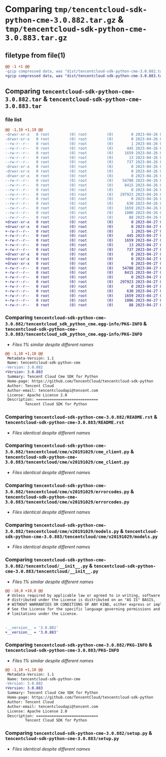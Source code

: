 # Comparing `tmp/tencentcloud-sdk-python-cme-3.0.882.tar.gz` & `tmp/tencentcloud-sdk-python-cme-3.0.883.tar.gz`

## filetype from file(1)

```diff
@@ -1 +1 @@
-gzip compressed data, was "dist/tencentcloud-sdk-python-cme-3.0.882.tar", last modified: Wed Apr 26 03:08:33 2023, max compression
+gzip compressed data, was "dist/tencentcloud-sdk-python-cme-3.0.883.tar", last modified: Thu Apr 27 00:25:43 2023, max compression
```

## Comparing `tencentcloud-sdk-python-cme-3.0.882.tar` & `tencentcloud-sdk-python-cme-3.0.883.tar`

### file list

```diff
@@ -1,19 +1,19 @@
-drwxr-xr-x   0 root         (0) root         (0)        0 2023-04-26 03:08:33.000000 tencentcloud-sdk-python-cme-3.0.882/
-drwxr-xr-x   0 root         (0) root         (0)        0 2023-04-26 03:08:33.000000 tencentcloud-sdk-python-cme-3.0.882/tencentcloud_sdk_python_cme.egg-info/
--rw-r--r--   0 root         (0) root         (0)        1 2023-04-26 03:08:33.000000 tencentcloud-sdk-python-cme-3.0.882/tencentcloud_sdk_python_cme.egg-info/dependency_links.txt
--rw-r--r--   0 root         (0) root         (0)      445 2023-04-26 03:08:33.000000 tencentcloud-sdk-python-cme-3.0.882/tencentcloud_sdk_python_cme.egg-info/SOURCES.txt
--rw-r--r--   0 root         (0) root         (0)     1659 2023-04-26 03:08:33.000000 tencentcloud-sdk-python-cme-3.0.882/tencentcloud_sdk_python_cme.egg-info/PKG-INFO
--rw-r--r--   0 root         (0) root         (0)       13 2023-04-26 03:08:33.000000 tencentcloud-sdk-python-cme-3.0.882/tencentcloud_sdk_python_cme.egg-info/top_level.txt
--rw-r--r--   0 root         (0) root         (0)      737 2023-04-26 03:08:33.000000 tencentcloud-sdk-python-cme-3.0.882/README.rst
-drwxr-xr-x   0 root         (0) root         (0)        0 2023-04-26 03:08:33.000000 tencentcloud-sdk-python-cme-3.0.882/tencentcloud/
-drwxr-xr-x   0 root         (0) root         (0)        0 2023-04-26 03:08:33.000000 tencentcloud-sdk-python-cme-3.0.882/tencentcloud/cme/
-drwxr-xr-x   0 root         (0) root         (0)        0 2023-04-26 03:08:33.000000 tencentcloud-sdk-python-cme-3.0.882/tencentcloud/cme/v20191029/
--rw-r--r--   0 root         (0) root         (0)    54708 2023-04-26 03:08:33.000000 tencentcloud-sdk-python-cme-3.0.882/tencentcloud/cme/v20191029/cme_client.py
--rw-r--r--   0 root         (0) root         (0)     8415 2023-04-26 03:08:33.000000 tencentcloud-sdk-python-cme-3.0.882/tencentcloud/cme/v20191029/errorcodes.py
--rw-r--r--   0 root         (0) root         (0)        0 2023-04-26 03:08:33.000000 tencentcloud-sdk-python-cme-3.0.882/tencentcloud/cme/v20191029/__init__.py
--rw-r--r--   0 root         (0) root         (0)   297923 2023-04-26 03:08:33.000000 tencentcloud-sdk-python-cme-3.0.882/tencentcloud/cme/v20191029/models.py
--rw-r--r--   0 root         (0) root         (0)        0 2023-04-26 03:08:33.000000 tencentcloud-sdk-python-cme-3.0.882/tencentcloud/cme/__init__.py
--rw-r--r--   0 root         (0) root         (0)      630 2023-04-26 03:08:33.000000 tencentcloud-sdk-python-cme-3.0.882/tencentcloud/__init__.py
--rw-r--r--   0 root         (0) root         (0)     1659 2023-04-26 03:08:33.000000 tencentcloud-sdk-python-cme-3.0.882/PKG-INFO
--rw-r--r--   0 root         (0) root         (0)     1006 2023-04-26 03:08:33.000000 tencentcloud-sdk-python-cme-3.0.882/setup.py
--rw-r--r--   0 root         (0) root         (0)       88 2023-04-26 03:08:33.000000 tencentcloud-sdk-python-cme-3.0.882/setup.cfg
+drwxr-xr-x   0 root         (0) root         (0)        0 2023-04-27 00:25:43.000000 tencentcloud-sdk-python-cme-3.0.883/
+drwxr-xr-x   0 root         (0) root         (0)        0 2023-04-27 00:25:43.000000 tencentcloud-sdk-python-cme-3.0.883/tencentcloud_sdk_python_cme.egg-info/
+-rw-r--r--   0 root         (0) root         (0)        1 2023-04-27 00:25:43.000000 tencentcloud-sdk-python-cme-3.0.883/tencentcloud_sdk_python_cme.egg-info/dependency_links.txt
+-rw-r--r--   0 root         (0) root         (0)      445 2023-04-27 00:25:43.000000 tencentcloud-sdk-python-cme-3.0.883/tencentcloud_sdk_python_cme.egg-info/SOURCES.txt
+-rw-r--r--   0 root         (0) root         (0)     1659 2023-04-27 00:25:43.000000 tencentcloud-sdk-python-cme-3.0.883/tencentcloud_sdk_python_cme.egg-info/PKG-INFO
+-rw-r--r--   0 root         (0) root         (0)       13 2023-04-27 00:25:43.000000 tencentcloud-sdk-python-cme-3.0.883/tencentcloud_sdk_python_cme.egg-info/top_level.txt
+-rw-r--r--   0 root         (0) root         (0)      737 2023-04-27 00:25:43.000000 tencentcloud-sdk-python-cme-3.0.883/README.rst
+drwxr-xr-x   0 root         (0) root         (0)        0 2023-04-27 00:25:43.000000 tencentcloud-sdk-python-cme-3.0.883/tencentcloud/
+drwxr-xr-x   0 root         (0) root         (0)        0 2023-04-27 00:25:43.000000 tencentcloud-sdk-python-cme-3.0.883/tencentcloud/cme/
+drwxr-xr-x   0 root         (0) root         (0)        0 2023-04-27 00:25:43.000000 tencentcloud-sdk-python-cme-3.0.883/tencentcloud/cme/v20191029/
+-rw-r--r--   0 root         (0) root         (0)    54708 2023-04-27 00:25:43.000000 tencentcloud-sdk-python-cme-3.0.883/tencentcloud/cme/v20191029/cme_client.py
+-rw-r--r--   0 root         (0) root         (0)     8415 2023-04-27 00:25:43.000000 tencentcloud-sdk-python-cme-3.0.883/tencentcloud/cme/v20191029/errorcodes.py
+-rw-r--r--   0 root         (0) root         (0)        0 2023-04-27 00:25:43.000000 tencentcloud-sdk-python-cme-3.0.883/tencentcloud/cme/v20191029/__init__.py
+-rw-r--r--   0 root         (0) root         (0)   297923 2023-04-27 00:25:43.000000 tencentcloud-sdk-python-cme-3.0.883/tencentcloud/cme/v20191029/models.py
+-rw-r--r--   0 root         (0) root         (0)        0 2023-04-27 00:25:43.000000 tencentcloud-sdk-python-cme-3.0.883/tencentcloud/cme/__init__.py
+-rw-r--r--   0 root         (0) root         (0)      630 2023-04-27 00:25:43.000000 tencentcloud-sdk-python-cme-3.0.883/tencentcloud/__init__.py
+-rw-r--r--   0 root         (0) root         (0)     1659 2023-04-27 00:25:43.000000 tencentcloud-sdk-python-cme-3.0.883/PKG-INFO
+-rw-r--r--   0 root         (0) root         (0)     1006 2023-04-27 00:25:43.000000 tencentcloud-sdk-python-cme-3.0.883/setup.py
+-rw-r--r--   0 root         (0) root         (0)       88 2023-04-27 00:25:43.000000 tencentcloud-sdk-python-cme-3.0.883/setup.cfg
```

### Comparing `tencentcloud-sdk-python-cme-3.0.882/tencentcloud_sdk_python_cme.egg-info/PKG-INFO` & `tencentcloud-sdk-python-cme-3.0.883/tencentcloud_sdk_python_cme.egg-info/PKG-INFO`

 * *Files 1% similar despite different names*

```diff
@@ -1,10 +1,10 @@
 Metadata-Version: 1.1
 Name: tencentcloud-sdk-python-cme
-Version: 3.0.882
+Version: 3.0.883
 Summary: Tencent Cloud Cme SDK for Python
 Home-page: https://github.com/TencentCloud/tencentcloud-sdk-python
 Author: Tencent Cloud
 Author-email: tencentcloudapi@tencent.com
 License: Apache License 2.0
 Description: ============================
         Tencent Cloud SDK for Python
```

### Comparing `tencentcloud-sdk-python-cme-3.0.882/README.rst` & `tencentcloud-sdk-python-cme-3.0.883/README.rst`

 * *Files identical despite different names*

### Comparing `tencentcloud-sdk-python-cme-3.0.882/tencentcloud/cme/v20191029/cme_client.py` & `tencentcloud-sdk-python-cme-3.0.883/tencentcloud/cme/v20191029/cme_client.py`

 * *Files identical despite different names*

### Comparing `tencentcloud-sdk-python-cme-3.0.882/tencentcloud/cme/v20191029/errorcodes.py` & `tencentcloud-sdk-python-cme-3.0.883/tencentcloud/cme/v20191029/errorcodes.py`

 * *Files identical despite different names*

### Comparing `tencentcloud-sdk-python-cme-3.0.882/tencentcloud/cme/v20191029/models.py` & `tencentcloud-sdk-python-cme-3.0.883/tencentcloud/cme/v20191029/models.py`

 * *Files identical despite different names*

### Comparing `tencentcloud-sdk-python-cme-3.0.882/tencentcloud/__init__.py` & `tencentcloud-sdk-python-cme-3.0.883/tencentcloud/__init__.py`

 * *Files 1% similar despite different names*

```diff
@@ -10,8 +10,8 @@
 # Unless required by applicable law or agreed to in writing, software
 # distributed under the License is distributed on an "AS IS" BASIS,
 # WITHOUT WARRANTIES OR CONDITIONS OF ANY KIND, either express or implied.
 # See the License for the specific language governing permissions and
 # limitations under the License.
 
 
-__version__ = '3.0.882'
+__version__ = '3.0.883'
```

### Comparing `tencentcloud-sdk-python-cme-3.0.882/PKG-INFO` & `tencentcloud-sdk-python-cme-3.0.883/PKG-INFO`

 * *Files 1% similar despite different names*

```diff
@@ -1,10 +1,10 @@
 Metadata-Version: 1.1
 Name: tencentcloud-sdk-python-cme
-Version: 3.0.882
+Version: 3.0.883
 Summary: Tencent Cloud Cme SDK for Python
 Home-page: https://github.com/TencentCloud/tencentcloud-sdk-python
 Author: Tencent Cloud
 Author-email: tencentcloudapi@tencent.com
 License: Apache License 2.0
 Description: ============================
         Tencent Cloud SDK for Python
```

### Comparing `tencentcloud-sdk-python-cme-3.0.882/setup.py` & `tencentcloud-sdk-python-cme-3.0.883/setup.py`

 * *Files identical despite different names*


